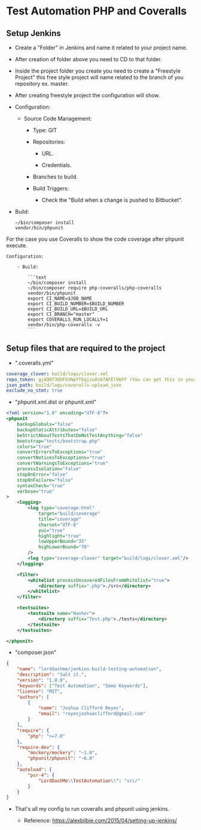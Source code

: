 # Test Automation PHP and Coveralls

## Setup Jenkins

- Create a "Folder" in Jenkins and name it related to your project name.

- After creation of folder above you need to CD to that folder.

- Inside the project folder you create you need to create a "Freestyle Project" this free style project will name related to the branch of you repository ex. master.

- After creating freestyle project the configuration will show.

- Configuration:

  - Source Code Management:

    - Type: GIT

    - Repositories:

      - URL.

      - Credentials.

    - Branches to build.

    - Build Triggers:

      - Check the "Build when a change is pushed to Bitbucket".

- Build:

    ```text
    ~/bin/composer install
    vendor/bin/phpunit
    ```
For the case you use Coveralls to show the code coverage after phpunit execute.

    Configuration:

        - Build:

            ```text
            ~/bin/composer install
            ~/bin/composer require php-coveralls/php-coveralls
            vendor/bin/phpunit
            export CI_NAME=$JOB_NAME
            export CI_BUILD_NUMBER=$BUILD_NUMBER
            export CI_BUILD_URL=$BUILD_URL
            export CI_BRANCH="master"
            export COVERALLS_RUN_LOCALLY=1
            vendor/bin/php-coveralls -v
            ```

## Setup files that are required to the project

- ".coveralls.yml"

```yml
coverage_clover: build/logs/clover.xml
repo_token: gjdQNf3QGFGVNpff6qjzuOs67AFEl96FF (You can get this in your coveralls repo setting)
json_path: build/logs/coveralls-upload.json
exclude_no_stmt: true
```

- "phpunit.xml.dist or phpunit.xml"

```xml
<?xml version="1.0" encoding="UTF-8"?>
<phpunit
    backupGlobals="false"
    backupStaticAttributes="false"
    beStrictAboutTestsThatDoNotTestAnything="false"
    bootstrap="tests/bootstrap.php"
    colors="true"
    convertErrorsToExceptions="true"
    convertNoticesToExceptions="true"
    convertWarningsToExceptions="true"
    processIsolation="false"
    stopOnError="false"
    stopOnFailure="false"
    syntaxCheck="true"
    verbose="true"
>
    <logging>
        <log type="coverage-html"
            target="build/coverage"
            title="coverage"
            charset="UTF-8"
            yui="true"
            highlight="true"
            lowUpperBound="35"
            highLowerBound="70"
        />
        <log type="coverage-clover" target="build/logs/clover.xml"/>
    </logging>

    <filter>
        <whitelist processUncoveredFilesFromWhitelist="true">
            <directory suffix=".php">./src</directory>
        </whitelist>
    </filter>

    <testsuites>
        <testsuite name="Hasher">
            <directory suffix="Test.php">./tests</directory>
        </testsuite>
    </testsuites>

</phpunit>
```

- "composer.json"

```json
{
    "name": "lorddashme/jenkins-build-testing-automation",
    "description": "Salt it.",
    "version": "1.0.0",
    "keywords": ["Test Automation", "Some Keywords"],
    "license": "MIT",
    "authors": [
        {
            "name": "Joshua Clifford Reyes",
            "email": "reyesjoshuaclifford@gmail.com"
        }
    ],
    "require": {
        "php": ">=7.0"
    },
    "require-dev": {
        "mockery/mockery": "~1.0",
        "phpunit/phpunit": "~6.0"
    },
    "autoload": {
        "psr-4": {
            "LordDashMe\\TestAutomation\\": "src/"
        }
    }
}
```

- That's all my config to run coveralls and phpunit using jenkins.

  - Reference: <https://alexbilbie.com/2015/04/setting-up-jenkins/>